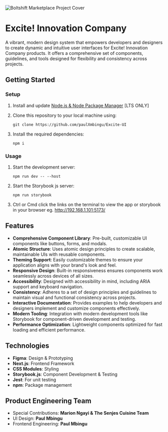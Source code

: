 ![Boltshift Marketplace Project Cover](https://res.cloudinary.com/excit3/image/upload/v1725624528/Excite%20Company%20Website/File_Cover_kleht5.jpg)

# Excite! Innovation Company
A vibrant, modern design system that empowers developers and designers to create dynamic and intuitive user interfaces for Excite! Innovation Company products. It offers a comprehensive set of components, guidelines, and tools designed for flexibility and consistency across projects.

## Getting Started

### Setup

1. Install and update [Node.js & Node Package Manager](https://nodejs.org/en) [LTS ONLY]

2. Clone this repository to your local machine using: 
   ```
   git clone https://github.com/paulXmbingu/Excite-UI
   ```
   
3. Install the required dependencies:
   ```
   npm i
   ```
   
### Usage
1. Start the development server:
   ```
   npm run dev -- --host
   ```
   
2. Start the Storybook js server:
   ```
   npm run storybook
   ```

3. Ctrl or Cmd click the links on the terminal to view the app or storybook in your browser eg. http://192.168.1.101:5173/ 

## Features
- **Comprehensive Component Library**: Pre-built, customizable UI components like buttons, forms, and modals.
- **Atomic Structure**: Uses atomic design principles to create scalable, maintainable UIs with reusable components.
- **Theming Support**: Easily customizable themes to ensure your application aligns with your brand's look and feel.
- **Responsive Design**: Built-in responsiveness ensures components work seamlessly across devices of all sizes.
- **Accessibility**: Designed with accessibility in mind, including ARIA support and keyboard navigation.
- **Consistency**: Adheres to a set of design principles and guidelines to maintain visual and functional consistency across projects.
- **Interactive Documentation**: Provides examples to help developers and designers implement and customize components effectively.
- **Modern Tooling**: Integration with modern development tools like Storybook for component-driven development and testing.
- **Performance Optimization**: Lightweight components optimized for fast loading and efficient performance.

## Technologies
- **Figma**: Design & Prototyping
- **Next.js**: Frontend Framework
- **CSS Modules**: Styling
- **Storybook.js**: Component Development & Testing
- **Jest**: For unit testing
- **npm**: Package management

## Product Engineering Team
- Special Contributions: **Marion Ngayi & The Senjes Cuisine Team**
- UI Design: **Paul Mbingu**
- Frontend Engineering: **Paul Mbingu**
